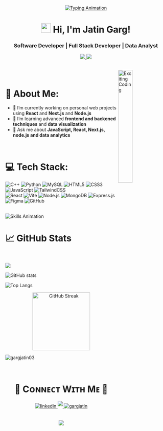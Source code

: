 <p align="center">
  <a href="https://github.com/DenverCoder1/readme-typing-svg">
    <img src="https://readme-typing-svg.herokuapp.com?font=Time+New+Roman&color=cyan&size=40&center=true&vCenter=true&width=1200&height=100&lines=Code+is+Life..&hearts;++;Web+Developer;Data+Analyst;Information+Technology+Student;Active+Learner/Researcher;Love+to+learn+new+stuffs..<3;" alt="Typing Animation">
  </a>
</p>

<div align="center">

<h1 align="center">
  <img src="https://raw.githubusercontent.com/TheDudeThatCode/TheDudeThatCode/master/Assets/Hi.gif" alt="wave" width="30"/> Hi, I'm Jatin Garg!
</h1>

### Software Developer | Full Stack Developer | Data Analyst

<p align="center">
  <a href="https://portfolio-site-three-olive.vercel.app/" target="_blank">
    <img src="https://img.shields.io/badge/🌐%20My%20Portfolio-blue?style=for-the-badge"/>
  </a>
  <a href="mailto:gargj968@gmail.com">
    <img src="https://img.shields.io/badge/📬%20Email%20Me-ffc0cb?style=for-the-badge"/>
  </a>
</p>

</div>

<br>

<!--gif-->
<div>

<img align="right" width="30%" src="https://media.giphy.com/media/ZVik7pBtu9dNS/giphy.gif" alt="Exciting Coding" />
  
</div>
<br>


# 💫 About Me:

- 🔭 I’m currently working on personal web projects using **React** and **Next.js** and **Node.js**  
- 🌱 I’m learning advanced **frontend and backened techniques** and **data visualization**  
- 💬 Ask me about **JavaScript, React, Next.js, node.js and data analytics**  

<br>



# 💻 Tech Stack: 

![C++](https://img.shields.io/badge/C++-blue?style=for-the-badge&logo=c%2B%2B&logoColor=white) 
![Python](https://img.shields.io/badge/Python-3776AB?style=for-the-badge&logo=python&logoColor=white) 
![MySQL](https://img.shields.io/badge/MySQL-4479A1?style=for-the-badge&logo=mysql&logoColor=white) 
![HTML5](https://img.shields.io/badge/HTML5-E34F26?style=for-the-badge&logo=html5&logoColor=white) 
![CSS3](https://img.shields.io/badge/CSS3-1572B6?style=for-the-badge&logo=css3&logoColor=white) 
![JavaScript](https://img.shields.io/badge/JavaScript-F7DF1E?style=for-the-badge&logo=javascript&logoColor=black) 
![TailwindCSS](https://img.shields.io/badge/TailwindCSS-0F172A?style=for-the-badge&logo=tailwind-css&logoColor=38BDF8)  
![React](https://img.shields.io/badge/React-20232A?style=for-the-badge&logo=react&logoColor=61DAFB)
![Vite](https://img.shields.io/badge/Vite-18181B?style=for-the-badge&logo=vite&logoColor=FFD62E)
![Node.js](https://img.shields.io/badge/Node.js-339933?style=for-the-badge&logo=node.js&logoColor=white) 
![MongoDB](https://img.shields.io/badge/MongoDB-47A248?style=for-the-badge&logo=mongodb&logoColor=white)
![Express.js](https://img.shields.io/badge/express.js-%23404d59.svg?style=for-the-badge&logo=express&logoColor=%2361DAFB)
![Figma](https://img.shields.io/badge/figma-%23F24E1E.svg?style=for-the-badge&logo=figma&logoColor=white)
![GitHub](https://img.shields.io/badge/github-%23121011.svg?style=for-the-badge&logo=github&logoColor=white)


<br> 
<img align="left" alt="Skills Animation" src="/gargjatin03/gargjatin03/raw/main/Skills_Animation_White.gif" style="visibility: visible; max-width: 100%;">
<br>


<h1> 📈 GitHub Stats </h1>


<br>
 
![](http://github-profile-summary-cards.vercel.app/api/cards/stats?username=gargjatin03&theme=github_dark)

![GitHub stats](https://github-readme-stats-n0w8r6qq0-gargjatin03s-projects.vercel.app/api?username=gargjatin03&show_icons=true&theme=radical)

![Top Langs](https://github-readme-stats-n0w8r6qq0-gargjatin03s-projects.vercel.app/api/top-langs/?username=gargjatin03&layout=compact&theme=radical)






<p align="center">
  <img src="https://nirzak-streak-stats.vercel.app/?user=gargjatin03&theme=blue_navy&hide_border=true" alt="GitHub Streak" height="180px"/>
</p>

 ![gargjatin03](https://github-readme-activity-graph.vercel.app/graph?username=gargjatin03&theme=react-dark) 

<br/>


<!--Contact Section--> 

<h1 align="center"> 🤝 Cᴏɴɴᴇᴄᴛ Wɪᴛʜ Mᴇ 🤝 </h1>
<div align="center">
 <a href="https://www.linkedin.com/in/jatin-garg-165372179/" target="_blank">
  <img src=https://img.shields.io/badge/linkedin-%231E77B5.svg?&style=for-the-badge&logo=linkedin&logoColor=white alt=linkedin style="margin-bottom: 5px;" />
 </a>
  
 <a href="mailto:gargj968@gmail.com" target="_blank">
  <img src="https://img.shields.io/badge/Gmail-D14836?style=for-the-badge&logo=gmail&logoColor=white"  mail style="margin-bottom: 5px;" />
 </a>

 <a href="https://x.com/gargjatin03?t=kEmhMEBokp_hEsc3z0Aiow&s=09" target="_blank">
  <img src="https://img.shields.io/badge/Twitter-1DA1F2?style=for-the-badge&logo=twitter&logoColor=white" alt="gargjatin" style="margin-bottom: 5px;" />
 </a>
</div>
<br/>

<p align="center">
  <img src="https://capsule-render.vercel.app/api?type=waving&color=gradient&height=65&width=100&section=footer"/>
</p>

